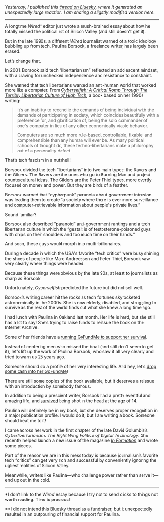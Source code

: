 *Yesterday, I published this* [*thread on Bluesky*](https://bsky.app/profile/gilduran.com/post/3lzm3dyh5js27?ref=thenerdreich.com)*, where it generated an unexpectedly large reaction. I am sharing a slightly modified version here.*

---

A longtime *Wired\** editor just wrote a mush-brained essay about how he totally missed the political rot of Silicon Valley (and still doesn't get it).

But in the late 1990s, a different *Wired* journalist warned of a [toxic ideology](https://www.motherjones.com/politics/1996/07/cyberselfish/?ref=thenerdreich.com) bubbling up from tech. Paulina Borsook, a freelance writer, has largely been erased.

Let’s change that.

In 2001, Borsook said tech “libertarianism” reflected an adolescent mindset, with a craving for unchecked independence and resistance to constraint.

She warned that tech libertarians wanted an anti-human world that worked more like a computer. From [*Cyberselfish: A Critical Romp Through The Terribly Libertarian Culture of High Tech*](https://www.penguinrandomhouse.com/books/16274/cyberselfish-by-pauline-borsook/?ref=thenerdreich.com)*,* a book based on her 1990s writing:

> It's an inability to reconcile the demands of being individual with the demands of participating in society, which coincides beautifully with a preference for, and glorification of, being the solo commander of one's computer in lieu of any other economically viable behavior.   
>   
> Computers are so much more rule-based, controllable, fixable, and comprehensible than any human will ever be. As many political schools of thought do, these techno-libertarians make a philosophy out of a personality defect.

That’s tech fascism in a nutshell!

Borsook divided the tech “libertarians” into two main types: the Ravers and the Gilders. The Ravers are the ones who go to Burning Man and project countercultural ideas. The Gilders are the Peter Thiel types, more overtly focused on money and power. But they are birds of a feather.

Borsook warned that “cypherpunk” paranoia about government intrusion was leading them to create “a society where there is ever more surveillance and computer-retrievable information about people's private lives.”

Sound familiar?

Borsook also described “paranoid” anti-government rantings and a tech libertarian culture in which the “gestalt is of testosterone-poisoned guys with chips on their shoulders and too much time on their hands.”

And soon, these guys would morph into multi-billionaires.

During a decade in which the USA's favorite “tech critics” were busy shining the shoes of people like Marc Andreessen and Peter Thiel, Borsook saw very clearly where things were headed.

Because these things were obvious by the late 90s, at least to journalists as sharp as Borsook.

Unfortunately, *Cyberselfish* predicted the future but did not sell well.

Borsook’s writing career hit the rocks as tech fortunes skyrocketed astronomically in the 2000s. She is now elderly, disabled, and struggling to survive as the rest of the world finds out what she knew a long time ago.

I had lunch with Paulina in Oakland last month. Her life is hard, but she still has a lot to say! She’s trying to raise funds to reissue the book on the Internet Archive.

Some of her friends have a [running GoFundMe to support her survival](https://www.gofundme.com/f/support-for-paulina-disabled-writer-artist-and-activist?ref=thenerdreich.com).

Instead of centering men who missed the boat (and still don't seem to get it), let's lift up the work of Paulina Borsook, who saw it all very clearly and tried to warn us 25 years ago.

Someone should do a profile of her very interesting life. And hey, let's [drop some cash into her GoFundMe](https://www.gofundme.com/f/support-for-paulina-disabled-writer-artist-and-activist?ref=thenerdreich.com)!

There are still some copies of the book available, but it deserves a reissue with an introduction by somebody famous.

In addition to being a prescient writer, Borsook had a pretty eventful and amazing life, and [survived](https://stanforddaily.com/2013/11/11/paulina-borsook-shares-thoughts-on-her-my-life-as-a-ghost-project/?ref=thenerdreich.com) being shot in the head at the age of 14.[‪](https://bsky.app/profile/gilduran.com?ref=thenerdreich.com)

Paulina will definitely be in my book, but she deserves proper recognition in a major publication profile. I would do it, but I am writing a book. Someone should beat me to it!

I came across her work in the first chapter of the late David Golumbia’s *Cyberlibertarianism: The Right Wing Politics of Digital Technology*. She recently helped launch a new issue of the magazine [*In Formation*](https://magculture.com/products/in-formation-3?srsltid=AfmBOoqPySmliRS4lilcbRybTtzbFBa58GqErRcbq6hbndLMpwry8EAn&ref=thenerdreich.com) and wrote some pieces.

Part of the reason we are in this mess today is because journalism’s favorite tech “critics” can get very rich and successful by conveniently ignoring the ugliest realities of Silicon Valley.  
  
Meanwhile, writers like Paulina—who challenge power rather than serve it—end up out in the cold.

---

\*I don’t link to the *Wired* essay because I try not to send clicks to things not worth reading. Time is precious!

\*\*I did not intend this Bluesky thread as a fundraiser, but it unexpectedly resulted in an outpouring of financial support for Paulina.